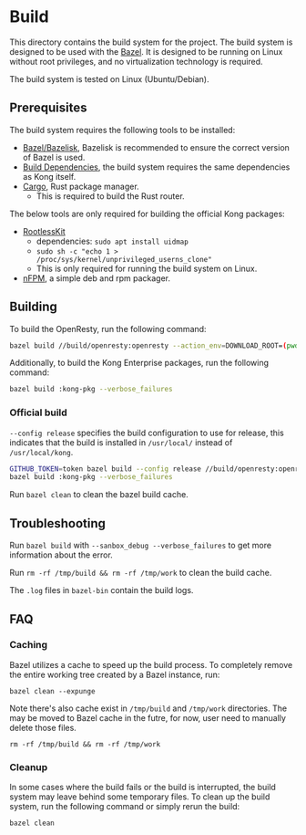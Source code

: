 # Build

This directory contains the build system for the project.
The build system is designed to be used with the [Bazel](https://bazel.build/).
It is designed to be running on Linux without root privileges, and no virtualization technology is required.

The build system is tested on Linux (Ubuntu/Debian).

## Prerequisites

The build system requires the following tools to be installed:

- [Bazel/Bazelisk](https://bazel.build/install/bazelisk), Bazelisk is recommended to ensure the correct version of Bazel is used.
- [Build Dependencies](https://github.com/Kong/kong/blob/master/DEVELOPER.md#prerequisites), the build system requires the same dependencies as Kong itself.
- [Cargo](https://doc.rust-lang.org/cargo/getting-started/installation.html), Rust package manager.
  - This is required to build the Rust router.

The below tools are only required for building the official Kong packages:

- [RootlessKit](https://github.com/rootless-containers/rootlesskit)
  - dependencies: `sudo apt install uidmap`
  - `sudo sh -c "echo 1 > /proc/sys/kernel/unprivileged_userns_clone"`
  - This is only required for running the build system on Linux.
- [nFPM](https://nfpm.goreleaser.com/install/), a simple deb and rpm packager.

## Building

To build the OpenResty, run the following command:

```bash
bazel build //build/openresty:openresty --action_env=DOWNLOAD_ROOT=(pwd)/work --action_env=INSTALL_ROOT=(pwd)/buildroot --verbose_failures
```

Additionally, to build the Kong Enterprise packages, run the following command:

```bash
bazel build :kong-pkg --verbose_failures
```

### Official build

`--config release` specifies the build configuration to use for release,
this indicates that the build is installed in `/usr/local/` instead of `/usr/local/kong`.

```bash
GITHUB_TOKEN=token bazel build --config release //build/openresty:openresty --verbose_failures
bazel build :kong-pkg --verbose_failures
```

Run `bazel clean` to clean the bazel build cache.

## Troubleshooting

Run `bazel build` with `--sanbox_debug --verbose_failures` to get more information about the error.

Run `rm -rf /tmp/build && rm -rf /tmp/work` to clean the build cache.

The `.log` files in `bazel-bin` contain the build logs.

## FAQ

### Caching

Bazel utilizes a cache to speed up the build process. To completely remove the entire working tree created by a Bazel instance, run:

```shell
bazel clean --expunge
```

Note there's also cache exist in `/tmp/build` and `/tmp/work` directories. The may be moved to Bazel cache
in the futre, for now, user need to manually delete those files.

```shell
rm -rf /tmp/build && rm -rf /tmp/work
```

### Cleanup

In some cases where the build fails or the build is interrupted, the build system may leave behind some temporary files. To clean up the build system, run the following command or simply rerun the build:

```shell
bazel clean
```
